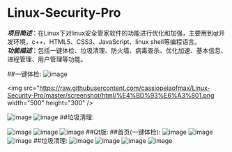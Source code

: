 # Linux-Security-Pro

**_项目简述_**：在Linux下对linux安全管家软件的功能进行优化和加强，主要用到qt开发环境，c++、HTML5、CSS3、JavaScript、linux shell等编程语言。  
**_功能描述_**：包括一键体检、垃圾清理、防火墙、病毒查杀、优化加速、基本信息、进程管理、用户管理等功能。


##一键体检:
![image](https://raw.githubusercontent.com/cassiopeiaofmax/Linux-Security-Pro/master/screenshot/html/%E4%BD%93%E6%A3%801.png)

<img src="https://raw.githubusercontent.com/cassiopeiaofmax/Linux-Security-Pro/master/screenshot/html/%E4%BD%93%E6%A3%801.png  width="500" height="300" />

![image](https://raw.githubusercontent.com/cassiopeiaofmax/Linux-Security-Pro/master/screenshot/html/%E4%BD%93%E6%A3%802.png)
![image](https://raw.githubusercontent.com/cassiopeiaofmax/Linux-Security-Pro/master/screenshot/html/%E4%BD%93%E6%A3%803.png)
##垃圾清理:

![image](https://raw.githubusercontent.com/cassiopeiaofmax/Linux-Security-Pro/master/screenshot/html/%E5%9E%83%E5%9C%BE%E6%B8%85%E7%90%861.png)
![image](https://raw.githubusercontent.com/cassiopeiaofmax/Linux-Security-Pro/master/screenshot/html/%E5%9E%83%E5%9C%BE%E6%B8%85%E7%90%862.png)
![image](https://raw.githubusercontent.com/cassiopeiaofmax/Linux-Security/master/screenshot/%E6%95%B0%E6%8D%AE%E5%8A%A0%E5%AF%863.png)
##Qt版:
##首页(一键体检):
![image](https://raw.githubusercontent.com/cassiopeiaofmax/Linux-Security-Pro/master/screenshot/qt/%E9%A6%96%E9%A1%B5.png)
![image](https://raw.githubusercontent.com/cassiopeiaofmax/Linux-Security-Pro/master/screenshot/qt/%E4%BD%93%E6%A3%80.png)
![image](https://raw.githubusercontent.com/cassiopeiaofmax/Linux-Security-Pro/master/screenshot/qt/%E4%BF%AE%E5%A4%8D.png)
##垃圾清理:
![image](https://raw.githubusercontent.com/cassiopeiaofmax/Linux-Security-Pro/master/screenshot/qt/%E5%9E%83%E5%9C%BE%E6%B8%85%E7%90%861.png)
![image](https://raw.githubusercontent.com/cassiopeiaofmax/Linux-Security-Pro/master/screenshot/qt/%E6%B8%85%E7%90%86%E5%9E%83%E5%9C%BE.png)
![image](https://raw.githubusercontent.com/cassiopeiaofmax/Linux-Security-Pro/master/screenshot/qt/%E6%9F%A5%E7%9C%8B%E5%9E%83%E5%9C%BE2.png)
![image](https://raw.githubusercontent.com/cassiopeiaofmax/Linux-Security-Pro/master/screenshot/qt/%E6%9F%A5%E7%9C%8B%E5%9E%83%E5%9C%BE.png)


